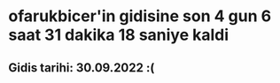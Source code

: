 # ofarukbicer'in gidisine son 4 gun 6 saat 31 dakika 18 saniye kaldi

## Gidis tarihi: 30.09.2022 :(